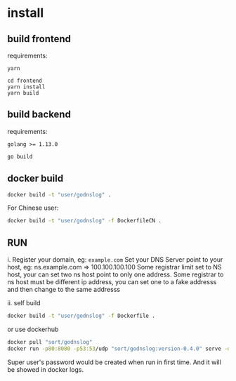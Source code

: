 # install

## build frontend

requirements: 

`yarn`

```
cd frontend
yarn install
yarn build
```
	
## build backend

requirements: 

`golang >= 1.13.0`

```bash
go build
```

## docker build

```bash
docker build -t "user/godnslog" .
```

For Chinese user:

```bash
docker build -t "user/godnslog" -f DockerfileCN .
```

## RUN

i. Register your domain, eg: `example.com`
Set your DNS Server point to your host, eg: ns.example.com => 100.100.100.100
Some registrar limit set to NS host, your can set two ns host point to only one address.
Some registrar to ns host must be different ip address, you can set one to a fake addresss and then change to the same addresss



ii. self build

```bash
docker build -t "user/godnslog" -f Dockerfile .
```
or use dockerhub

```bash
docker pull "sort/godnslog"
docker run -p80:8080 -p53:53/udp "sort/godnslog:version-0.4.0" serve -domain yourdomain.com -4 100.100.100.100 -guest
```

Super user's password would be created when run in first time. And it will be showed in docker logs.